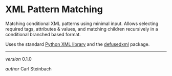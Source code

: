 # XML Pattern Matching

Matching conditional XML patterns using minimal input. 
Allows selecting required tags, attributes & values, and matching children recursively in a conditional 
branched based format.


Uses the standard [Python XML library](https://docs.python.org/3/library/xml.html#module-xml) 
and the [defusedxml](https://pypi.org/project/defusedxml/) package.

---

_version_ 0.1.0

_author_ Carl Steinbach
